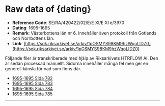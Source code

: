 
# Raw data of {dating}

- **Reference Code**: SE/RA/420422/02/E/E XI/E XI e/3970
- **Dating**: 1695-1695
- **Remark**: Västerbottens län nr 6. Innehåller även protokoll från Gotlands och Norrbottens län.
- **Link**: [https://sok.riksarkivet.se/arkiv/1pOSMYS98KM9hzWqoLIDZ0](https://sok.riksarkivet.se/arkiv/1pOSMYS98KM9hzWqoLIDZ0)

Följande filer är transkriberade med hjälp av Riksarkivets HTRFLOW AI. Den är sedan processad manuellt. Sidorna innehåller många fel men ger en generell känsla för vad som finns där.

- [1695-1695 Sida 782](1695-Sida-782.md)
- [1695-1695 Sida 783](1695-Sida-783.md)
- [1695-1695 Sida 784](1695-Sida-784.md)
- [1695-1695 Sida 785](1695-Sida-785.md)
---
